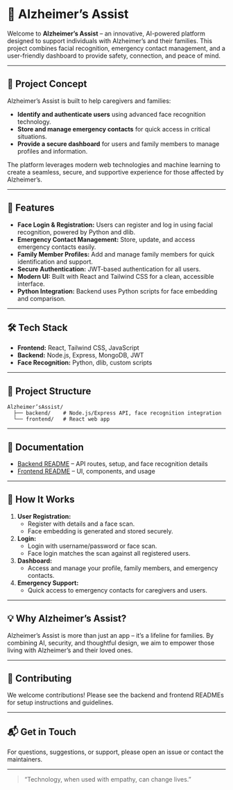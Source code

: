 # 🧠 Alzheimer’s Assist

Welcome to **Alzheimer’s Assist** – an innovative, AI-powered platform designed to support individuals with Alzheimer’s and their families. This project combines facial recognition, emergency contact management, and a user-friendly dashboard to provide safety, connection, and peace of mind.

---

## 🌟 Project Concept
Alzheimer’s Assist is built to help caregivers and families:
- **Identify and authenticate users** using advanced face recognition technology.
- **Store and manage emergency contacts** for quick access in critical situations.
- **Provide a secure dashboard** for users and family members to manage profiles and information.

The platform leverages modern web technologies and machine learning to create a seamless, secure, and supportive experience for those affected by Alzheimer’s.

---

## 🚀 Features
- **Face Login & Registration:** Users can register and log in using facial recognition, powered by Python and dlib.
- **Emergency Contact Management:** Store, update, and access emergency contacts easily.
- **Family Member Profiles:** Add and manage family members for quick identification and support.
- **Secure Authentication:** JWT-based authentication for all users.
- **Modern UI:** Built with React and Tailwind CSS for a clean, accessible interface.
- **Python Integration:** Backend uses Python scripts for face embedding and comparison.

---

## 🛠️ Tech Stack
- **Frontend:** React, Tailwind CSS, JavaScript
- **Backend:** Node.js, Express, MongoDB, JWT
- **Face Recognition:** Python, dlib, custom scripts

---

## 📂 Project Structure
```
Alzheimer’sAssist/
  ├── backend/    # Node.js/Express API, face recognition integration
  └── frontend/   # React web app
```

---

## 📖 Documentation
- [Backend README](./backend/README.md) – API routes, setup, and face recognition details
- [Frontend README](./frontend/README.md) – UI, components, and usage

---

## 🧩 How It Works
1. **User Registration:**
   - Register with details and a face scan.
   - Face embedding is generated and stored securely.
2. **Login:**
   - Login with username/password or face scan.
   - Face login matches the scan against all registered users.
3. **Dashboard:**
   - Access and manage your profile, family members, and emergency contacts.
4. **Emergency Support:**
   - Quick access to emergency contacts for caregivers and users.

---

## 💡 Why Alzheimer’s Assist?
Alzheimer’s Assist is more than just an app – it’s a lifeline for families. By combining AI, security, and thoughtful design, we aim to empower those living with Alzheimer’s and their loved ones.

---

## 🤝 Contributing
We welcome contributions! Please see the backend and frontend READMEs for setup instructions and guidelines.

---

## 📬 Get in Touch
For questions, suggestions, or support, please open an issue or contact the maintainers.

---

> “Technology, when used with empathy, can change lives.” 